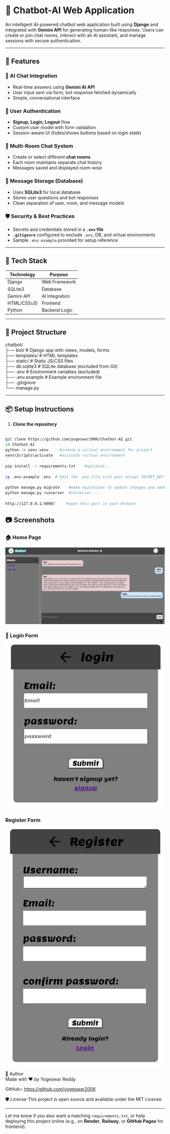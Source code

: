 
# 🤖 Chatbot-AI Web Application

An intelligent AI-powered chatbot web application built using **Django** and integrated with **Gemini API** for generating human-like responses. Users can create or join chat rooms, interact with an AI assistant, and manage sessions with secure authentication.

---

## 🚀 Features

### 🧠 AI Chat Integration
- Real-time answers using **Gemini AI API**
- User input sent via form, bot response fetched dynamically
- Simple, conversational interface

### 👥 User Authentication
- **Signup, Login, Logout** flow
- Custom user model with form validation
- Session-aware UI (hides/shows buttons based on login state)

### 💬 Multi-Room Chat System
- Create or select different **chat rooms**
- Each room maintains separate chat history
- Messages saved and displayed room-wise

### 🧾 Message Storage (Database)
- Uses **SQLite3** for local database
- Stores user questions and bot responses
- Clean separation of user, room, and message models

### 🛡️ Security & Best Practices
- Secrets and credentials stored in a **`.env` file**
- **`.gitignore`** configured to exclude `.env`, DB, and virtual environments
- Sample `.env.example` provided for setup reference

---

## 🔧 Tech Stack

| Technology | Purpose |
|------------|---------|
| Django     | Web Framework |
| SQLite3    | Database |
| Gemini API | AI Integration |
| HTML/CSS/JS | Frontend |
| Python     | Backend Logic |

---

## 📁 Project Structure
chatbot/  
├── bot/ # Django app with views, models, forms  
├── templates/ # HTML templates  
├── static/ # Static JS/CSS files  
├── db.sqlite3 # SQLite database (excluded from Git)  
├── .env # Environment variables (excluded)  
├── .env.example # Example environment file  
├── .gitignore  
└── manage.py  



---

## 📦 Setup Instructions

1. **Clone the repository**  
```bash

git clone https://github.com/yogeswar2006/Chatbot-AI.git  
cd Chatbot-AI  
python -m venv venv     #create a virtual environment for project  
venv\Scripts\activate   #activate virtual environment  

pip install -r requirements.txt    #optional...  

cp .env.example .env  # Edit the .env file with your actual SECRET_KEY and Gemini API key  

python manage.py migrate    #make migrations to update changes you made  
python manage.py runserver  #runserver....  

http://127.0.0.1:8000/     #open this port in your browser  
 ```

## 📷 Screenshots

### 🏠 Home Page

![Home Page](screenshots/home.png)


### 🔐 Login Form

![Login Page](screenshots/login.png)

### Register Form

![Register Page](screenshots/register.png)


🙌 Author  
Made with ❤️ by Yogeswar Reddy

GitHub= https://github.com/yogeswar2006


🛡️ License
This project is open source and available under the MIT License.

---

Let me know if you also want a matching `requirements.txt`, or help deploying this project online (e.g., on **Render**, **Railway**, or **GitHub Pages** for frontend).
